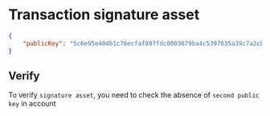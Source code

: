 # Transaction signature asset

```json
{
    "publicKey": "5c6e95e404b1c78ecfaf897fdc0003679ba4c5397635a39c7a2cb358eecba7db"
}
```

## Verify

To verify `signature asset`, you need to check the absence of `second public key` in account
